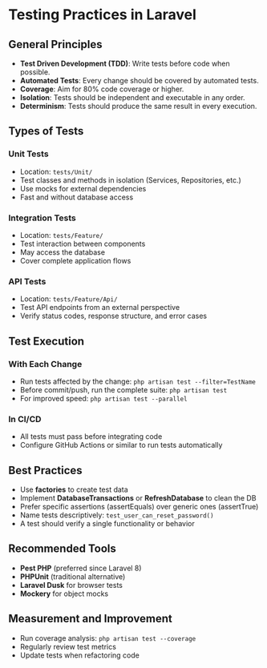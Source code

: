 # Testing Practices in Laravel

## General Principles

-   **Test Driven Development (TDD)**: Write tests before code when possible.
-   **Automated Tests**: Every change should be covered by automated tests.
-   **Coverage**: Aim for 80% code coverage or higher.
-   **Isolation**: Tests should be independent and executable in any order.
-   **Determinism**: Tests should produce the same result in every execution.

## Types of Tests

### Unit Tests

-   Location: `tests/Unit/`
-   Test classes and methods in isolation (Services, Repositories, etc.)
-   Use mocks for external dependencies
-   Fast and without database access

### Integration Tests

-   Location: `tests/Feature/`
-   Test interaction between components
-   May access the database
-   Cover complete application flows

### API Tests

-   Location: `tests/Feature/Api/`
-   Test API endpoints from an external perspective
-   Verify status codes, response structure, and error cases

## Test Execution

### With Each Change

-   Run tests affected by the change: `php artisan test --filter=TestName`
-   Before commit/push, run the complete suite: `php artisan test`
-   For improved speed: `php artisan test --parallel`

### In CI/CD

-   All tests must pass before integrating code
-   Configure GitHub Actions or similar to run tests automatically

## Best Practices

-   Use **factories** to create test data
-   Implement **DatabaseTransactions** or **RefreshDatabase** to clean the DB
-   Prefer specific assertions (assertEquals) over generic ones (assertTrue)
-   Name tests descriptively: `test_user_can_reset_password()`
-   A test should verify a single functionality or behavior

## Recommended Tools

-   **Pest PHP** (preferred since Laravel 8)
-   **PHPUnit** (traditional alternative)
-   **Laravel Dusk** for browser tests
-   **Mockery** for object mocks

## Measurement and Improvement

-   Run coverage analysis: `php artisan test --coverage`
-   Regularly review test metrics
-   Update tests when refactoring code

